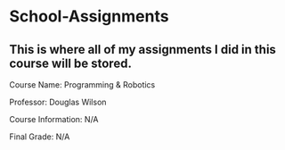 # School-Assignments

This is where all of my assignments I did in this course will be stored.
---------------------

Course Name: Programming & Robotics

Professor: Douglas Wilson

Course Information: N/A

Final Grade: N/A
